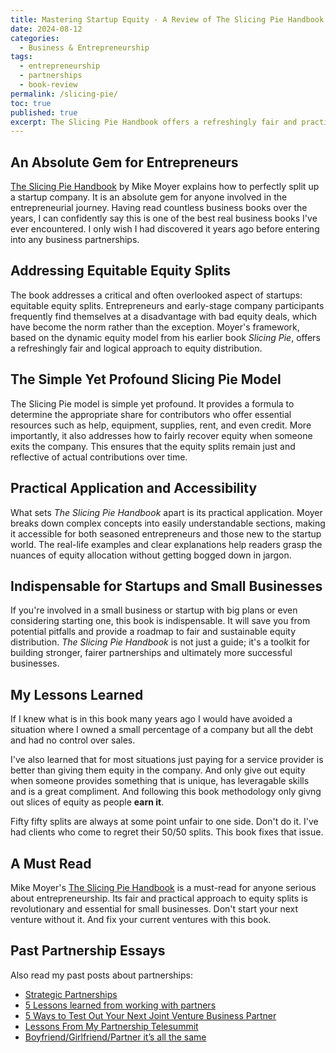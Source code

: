 ```yaml
---
title: Mastering Startup Equity - A Review of The Slicing Pie Handbook for Fair and Sustainable Partnerships
date: 2024-08-12
categories:
  - Business & Entrepreneurship
tags:
  - entrepreneurship
  - partnerships
  - book-review
permalink: /slicing-pie/
toc: true
published: true
excerpt: The Slicing Pie Handbook offers a refreshingly fair and practical approach to equity splits, making it an indispensable guide for anyone involved in the startup world.
---
```

## An Absolute Gem for Entrepreneurs

[The Slicing Pie Handbook](https://amzn.to/3Yy5Ptl) by Mike Moyer explains how to perfectly split up a startup company. It is an absolute gem for anyone involved in the entrepreneurial journey. Having read countless business books over the years, I can confidently say this is one of the best real business books I've ever encountered. I only wish I had discovered it years ago before entering into any business partnerships.

## Addressing Equitable Equity Splits

The book addresses a critical and often overlooked aspect of startups: equitable equity splits. Entrepreneurs and early-stage company participants frequently find themselves at a disadvantage with bad equity deals, which have become the norm rather than the exception. Moyer's framework, based on the dynamic equity model from his earlier book *Slicing Pie*, offers a refreshingly fair and logical approach to equity distribution.

## The Simple Yet Profound Slicing Pie Model

The Slicing Pie model is simple yet profound. It provides a formula to determine the appropriate share for contributors who offer essential resources such as help, equipment, supplies, rent, and even credit. More importantly, it also addresses how to fairly recover equity when someone exits the company. This ensures that the equity splits remain just and reflective of actual contributions over time.

## Practical Application and Accessibility

What sets *The Slicing Pie Handbook* apart is its practical application. Moyer breaks down complex concepts into easily understandable sections, making it accessible for both seasoned entrepreneurs and those new to the startup world. The real-life examples and clear explanations help readers grasp the nuances of equity allocation without getting bogged down in jargon.

## Indispensable for Startups and Small Businesses

If you're involved in a small business or startup with big plans or even considering starting one, this book is indispensable. It will save you from potential pitfalls and provide a roadmap to fair and sustainable equity distribution. *The Slicing Pie Handbook* is not just a guide; it's a toolkit for building stronger, fairer partnerships and ultimately more successful businesses.

## My Lessons Learned

If I knew what is in this book many years ago I would have avoided a situation where I owned a small percentage of a company but all the debt and had no control over sales.

I've also learned that for most situations just paying for a service provider is better than giving them equity in the company. And only give out equity when someone provides something that is unique, has leveragable skills and is a great compliment. And following this book methodology only givng out slices of equity as people **earn it**.

Fifty fifty splits are always at some point unfair to one side. Don't do it. I've had clients who come to regret their 50/50 splits. This book fixes that issue.

## A Must Read

Mike Moyer's [The Slicing Pie Handbook](https://amzn.to/3Yy5Ptl) is a must-read for anyone serious about entrepreneurship. Its fair and practical approach to equity splits is revolutionary and essential for small businesses. Don't start your next venture without it. And fix your current ventures with this book.

## Past Partnership Essays

Also read my past posts about partnerships:

- [Strategic Partnerships](/strategic-partnerships/)
- [5 Lessons learned from working with partners](/5-lessons-learned-from-working-with-partners/)
- [5 Ways to Test Out Your Next Joint Venture Business Partner](/5-ways-to-test-out-your-next-joint-venture-business-partner/)
- [ Lessons From My Partnership Telesummit](/partnerships/)
- [Boyfriend/Girlfriend/Partner it’s all the same](/boyfriend-girlfriend-partner-its-all-the-same/)